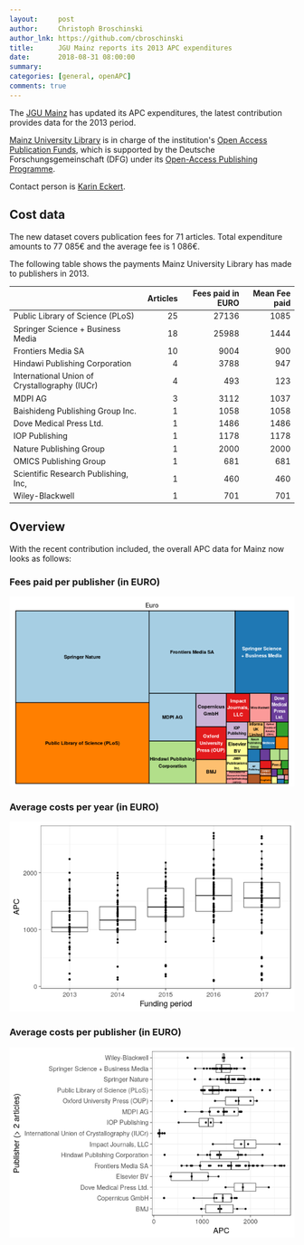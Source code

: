 ```yaml
---
layout:     post
author:     Christoph Broschinski
author_lnk: https://github.com/cbroschinski
title:      JGU Mainz reports its 2013 APC expenditures
date:       2018-08-31 08:00:00
summary:    
categories: [general, openAPC]
comments: true
---
```




The [JGU Mainz](https://www.uni-mainz.de/eng/) has updated its APC expenditures, the latest contribution provides data for the 2013 period.

[Mainz University Library](https://www.ub.uni-mainz.de/) is in charge of the institution's [Open Access Publication Funds](https://www.openaccess.uni-mainz.de/publikationsfonds-der-jgu/),
which is supported by the Deutsche Forschungsgemeinschaft (DFG) under its [Open-Access Publishing Programme](http://www.dfg.de/en/research_funding/programmes/infrastructure/lis/funding_opportunities/open_access/).

Contact person is [Karin Eckert](mailto:K.Eckert@ub.uni-mainz.de).

## Cost data



The new dataset covers publication fees for 71 articles. Total expenditure amounts to 77 085€ and the average fee is 1 086€.

The following table shows the payments Mainz University Library has made to publishers in 2013.


|                                              | Articles| Fees paid in EURO| Mean Fee paid|
|:---------------------------------------------|--------:|-----------------:|-------------:|
|Public Library of Science (PLoS)              |       25|             27136|          1085|
|Springer Science + Business Media             |       18|             25988|          1444|
|Frontiers Media SA                            |       10|              9004|           900|
|Hindawi Publishing Corporation                |        4|              3788|           947|
|International Union of Crystallography (IUCr) |        4|               493|           123|
|MDPI AG                                       |        3|              3112|          1037|
|Baishideng Publishing Group Inc.              |        1|              1058|          1058|
|Dove Medical Press Ltd.                       |        1|              1486|          1486|
|IOP Publishing                                |        1|              1178|          1178|
|Nature Publishing Group                       |        1|              2000|          2000|
|OMICS Publishing Group                        |        1|               681|           681|
|Scientific Research Publishing, Inc,          |        1|               460|           460|
|Wiley-Blackwell                               |        1|               701|           701|

## Overview

With the recent contribution included, the overall APC data for Mainz now looks as follows:

### Fees paid per publisher (in EURO)

![plot of chunk tree_mainz_2018_08_31_full](/figure/tree_mainz_2018_08_31_full-1.png)

###  Average costs per year (in EURO)

![plot of chunk box_mainz_2018_08_31_year_full](/figure/box_mainz_2018_08_31_year_full-1.png)

###  Average costs per publisher (in EURO)

![plot of chunk box_mainz_2018_08_31_publisher_full](/figure/box_mainz_2018_08_31_publisher_full-1.png)
